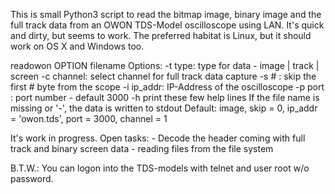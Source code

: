 
This is small Python3 script to read the bitmap image, binary image and the 
full track data from an OWON TDS-Model oscilloscope using LAN. 
It's quick and dirty, but seems to work. 
The preferred habitat is Linux, but it should work on OS X and Windows too.

readowon OPTION filename
   Options: 
   -t type: type for data - image | track | screen
   -c channel: select channel for full track data capture
   -s # : skip the first # byte from the scope
   -i ip_addr: IP-Address of the oscilloscope
   -p port : port number - default 3000
   -h print these few help lines
If the file name is missing or '-', the data is written to stdout
Default: image, skip = 0, ip_addr = 'owon.tds', port = 3000, channel = 1

It's work in progress. Open tasks: 
    - Decode the header coming with full track and binary screen data
    - reading files from the file system

B.T.W.: You can logon into the TDS-models with telnet and user root w/o password.

